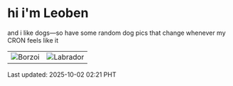 # hi i'm Leoben

and i like dogs—so have some random dog pics that change whenever my CRON feels like it

|  |  |
|--------|----------|
| ![Borzoi](https://random-dog-vercel.vercel.app/api/random-borzoi?v=1759342885) | ![Labrador](https://random-dog-vercel.vercel.app/api/random-labrador?v=1759342885) |

Last updated: 2025-10-02 02:21 PHT
